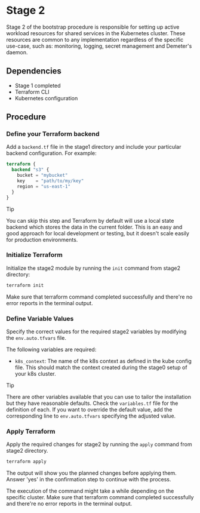 # Stage 2

Stage 2 of the bootstrap procedure is responsible for setting up active workload resources for shared services in the Kubernetes cluster. These resources are common to any implementation regardless of the specific use-case, such as: monitoring, logging, secret management and Demeter's daemon.

## Dependencies

- Stage 1 completed
- Terraform CLI
- Kubernetes configuration

## Procedure

### Define your Terraform backend

Add a `backend.tf` file in the stage1 directory and include your particular backend configuration. For example:

```tf
terraform {
  backend "s3" {
    bucket = "mybucket"
    key    = "path/to/my/key"
    region = "us-east-1"
  }
}
```

> [!TIP]
> You can skip this step and Terraform by default will use a local state backend which stores the data in the current folder. This is an easy and good approach for local development or testing, but it doesn't scale easily for production environments.

### Initialize Terraform

Initialize the stage2 module by running the `init` command from stage2 directory:

```sh
terraform init
```

Make sure that terraform command completed successfully and there're no error reports in the terminal output.

### Define Variable Values

Specify the correct values for the required stage2 variables by modifying the `env.auto.tfvars` file.

The following variables are required:

- `k8s_context`: The name of the k8s context as defined in the kube config file. This should match the context created during the stage0 setup of your k8s cluster.

> [!TIP]
> There are other variables available that you can use to tailor the installation but they have reasonable defaults. Check the `variables.tf` file for the definition of each. If you want to override the default value, add the corresponding line to `env.auto.tfvars` specifying the adjusted value.

### Apply Terraform

Apply the required changes for stage2 by running the `apply` command from stage2 directory.

```sh
terraform apply
```

The output will show you the planned changes before applying them. Answer 'yes' in the confirmation step to continue with the process.

The execution of the command might take a while depending on the specific cluster. Make sure that terraform command completed successfully and there're no error reports in the terminal output.
